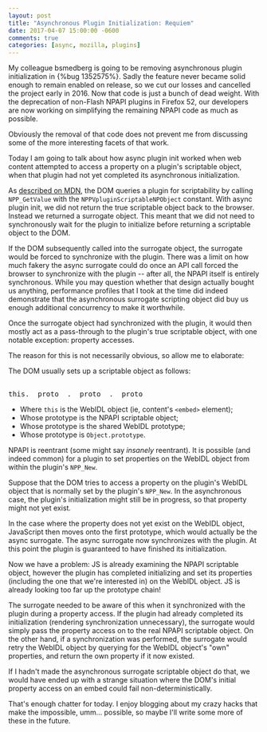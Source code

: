 ```yaml
---
layout: post
title: "Asynchronous Plugin Initialization: Requiem"
date: 2017-04-07 15:00:00 -0600
comments: true
categories: [async, mozilla, plugins]
---
```

My colleague bsmedberg is going to be removing asynchronous plugin 
initialization in {%bug 1352575%}. Sadly the feature never became solid enough 
to remain enabled on release, so we cut our losses and cancelled the project 
early in 2016. Now that code is just a bunch of dead weight. With the 
deprecation of non-Flash NPAPI plugins in Firefox 52, our developers are now 
working on simplifying the remaining NPAPI code as much as possible.

Obviously the removal of that code does not prevent me from discussing some of 
the more interesting facets of that work.

Today I am going to talk about how async plugin init worked when web content 
attempted to access a property on a plugin's scriptable object, when that 
plugin had not yet completed its asynchronous initialization.

As [described on MDN](https://developer.mozilla.org/en-US/docs/Plugins/Guide/Scripting_plugins), 
the DOM queries a plugin for scriptability by calling `NPP_GetValue` with the 
`NPPVpluginScriptableNPObject` constant. With async plugin init, we did not 
return the true scriptable object back to the browser. Instead we returned 
a surrogate object. This meant that we did not need to synchronously wait for 
the plugin to initialize before returning a scriptable object to the DOM.

If the DOM subsequently called into the surrogate object, the surrogate would 
be forced to synchronize with the plugin. There was a limit on how much fakery 
the async surrogate could do once an API call forced the browser to synchronize 
with the plugin -- after all, the NPAPI itself is entirely synchronous. While 
you may question whether that design actually bought us anything, performance 
profiles that I took at the time did indeed demonstrate that the asynchronous 
surrogate scripting object did buy us enough additional concurrency to make it 
worthwhile.

Once the surrogate object had synchronized with the plugin, it would then mostly 
act as a pass-through to the plugin's true scriptable object, with one notable
exception: property accesses.

The reason for this is not necessarily obvious, so allow me to elaborate:

The DOM usually sets up a scriptable object as follows:

<pre><samp>
this.__proto__.__proto__.__proto__
</samp></pre>
* Where `this` is the WebIDL object (ie, content's `<embed>` element);
* Whose prototype is the NPAPI scriptable object;
* Whose prototype is the shared WebIDL prototype;
* Whose prototype is `Object.prototype`.

NPAPI is reentrant (some might say *insanely* reentrant). It is possible (and 
indeed common) for a plugin to set properties on the WebIDL object from within 
the plugin's `NPP_New`.

Suppose that the DOM tries to access a property on the plugin's WebIDL object
that is normally set by the plugin's `NPP_New`. In the asynchronous case, the 
plugin's initialization might still be in progress, so that property might not 
yet exist.

In the case where the property does not yet exist on the WebIDL object, JavaScript 
then moves onto the first prototype, which would actually be the async surrogate. 
The async surrogate now synchronizes with the plugin. At this point the plugin is 
guaranteed to have finished its initialization.

Now we have a problem: JS is already examining the NPAPI scriptable object, 
however the plugin has completed initializing and set its properties (including 
the one that we're interested in) on the WebIDL object. JS is already looking too 
far up the prototype chain!

The surrogate needed to be aware of this when it synchronized with the plugin 
during a property access. If the plugin had already completed its initialization 
(rendering synchronization unnecessary), the surrogate would simply pass the 
property access on to the real NPAPI scriptable object. On the other hand, if a 
synchronization was performed, the surrogate would retry the WebIDL object by 
querying for the WebIDL object's "own" properties, and return the own property
if it now existed.

If I hadn't made the asynchronous surrogate scriptable object do that, we would 
have ended up with a strange situation where the DOM's initial property access 
on an embed could fail non-deterministically.

That's enough chatter for today. I enjoy blogging about my crazy hacks that make 
the impossible, umm... possible, so maybe I'll write some more of these in the 
future.
